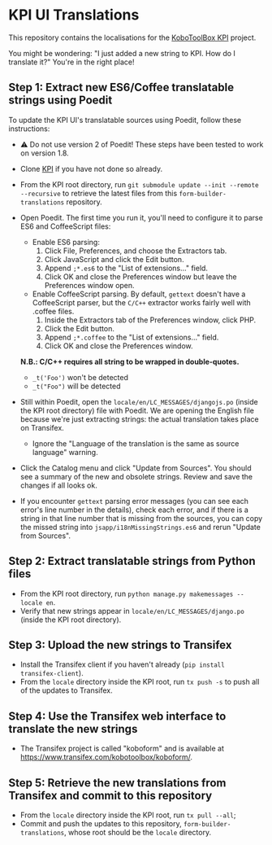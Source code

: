 # KPI UI Translations 

This repository contains the localisations for the [KoboToolBox KPI](https://github.com/kobotoolbox/kpi) project.

You might be wondering: "I just added a new string to KPI. How do I translate it?" You're in the right place!

## Step 1: Extract new ES6/Coffee translatable strings using Poedit

To update the KPI UI's translatable sources using Poedit, follow these instructions: 

* :warning: Do not use version 2 of Poedit! These steps have been tested to work on version 1.8.
* Clone [KPI](https://github.com/kobotoolbox/kpi) if you have not done so already.
* From the KPI root directory, run `git submodule update --init --remote --recursive` to retrieve the latest files from this `form-builder-translations` repository.
* Open Poedit. The first time you run it, you'll need to configure it to parse ES6 and CoffeeScript files:
    * Enable ES6 parsing:
        1. Click File, Preferences, and choose the Extractors tab.
        1. Click JavaScript and click the Edit button.
        1. Append `;*.es6` to the "List of extensions…" field.
        1. Click OK and close the Preferences window but leave the Preferences window open.
    * Enable CoffeeScript parsing. By default, `gettext` doesn't have a CoffeeScript parser, but the `C/C++` extractor works fairly well with .coffee files.
        1. Inside the Extractors tab of the Preferences window, click PHP.
        1. Click the Edit button.
        1. Append `;*.coffee` to the "List of extensions…" field.
        1. Click OK and close the Preferences window.

    **N.B.: C/C++ requires all string to be wrapped in double-quotes.**

    - `_t('Foo')` won't be detected
    - `_t("Foo")` will be detected

* Still within Poedit, open the `locale/en/LC_MESSAGES/djangojs.po` (inside the KPI root directory) file with Poedit. We are opening the English file because we're just extracting strings: the actual translation takes place on Transifex.
    * Ignore the "Language of the translation is the same as source language" warning.
* Click the Catalog menu and click "Update from Sources". You should see a summary of the new and obsolete strings. Review and save the changes if all looks ok.
* If you encounter `gettext` parsing error messages (you can see each error's line number in the details), check each error, and if there is a string in that line number that is missing from the sources, you can copy the missed string into `jsapp/i18nMissingStrings.es6` and rerun "Update from Sources".

## Step 2: Extract translatable strings from Python files

* From the KPI root directory, run `python manage.py makemessages --locale en`.
* Verify that new strings appear in `locale/en/LC_MESSAGES/django.po` (inside the KPI root directory).

## Step 3: Upload the new strings to Transifex

* Install the Transifex client if you haven't already (`pip install transifex-client`).
* From the `locale` directory inside the KPI root, run `tx push -s` to push all of the updates to Transifex.

## Step 4: Use the Transifex web interface to translate the new strings

* The Transifex project is called "koboform" and is available at https://www.transifex.com/kobotoolbox/koboform/.

## Step 5: Retrieve the new translations from Transifex and commit to this repository

* From the `locale` directory inside the KPI root, run `tx pull --all`;
* Commit and push the updates to this repository, `form-builder-translations`, whose root should be the `locale` directory.
